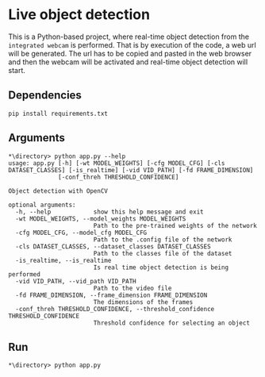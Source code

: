 # Live object detection
This is a Python-based project, where real-time object detection from the `integrated webcam` is performed. That is by execution of the code, a web url will be generated. The url has to be copied and pasted in the web browser and then the webcam will be activated and real-time object detection will start. 
## Dependencies
    pip install requirements.txt
   
## Arguments
    *\directory> python app.py --help
    usage: app.py [-h] [-wt MODEL_WEIGHTS] [-cfg MODEL_CFG] [-cls DATASET_CLASSES] [-is_realtime] [-vid VID_PATH] [-fd FRAME_DIMENSION]
                  [-conf_threh THRESHOLD_CONFIDENCE]

    Object detection with OpenCV

    optional arguments:
      -h, --help            show this help message and exit
      -wt MODEL_WEIGHTS, --model_weights MODEL_WEIGHTS
                            Path to the pre-trained weights of the network
      -cfg MODEL_CFG, --model_cfg MODEL_CFG
                            Path to the .config file of the network
      -cls DATASET_CLASSES, --dataset_classes DATASET_CLASSES
                            Path to the classes file of the dataset
      -is_realtime, --is_realtime
                            Is real time object detection is being performed
      -vid VID_PATH, --vid_path VID_PATH
                            Path to the video file
      -fd FRAME_DIMENSION, --frame_dimension FRAME_DIMENSION
                            The dimensions of the frames
      -conf_threh THRESHOLD_CONFIDENCE, --threshold_confidence THRESHOLD_CONFIDENCE
                            Threshold confidence for selecting an object
## Run
    *\directory> python app.py
